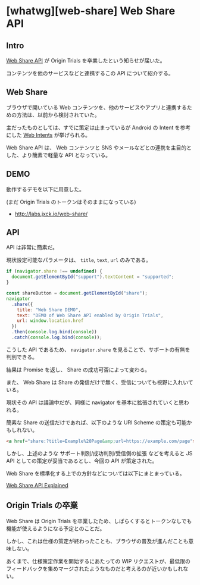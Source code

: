 # [whatwg][web-share] Web Share API

## Intro

[Web Share API](https://github.com/WICG/web-share) が Origin Trials を卒業したという知らせが届いた。

コンテンツを他のサービスなどと連携するこの API について紹介する。


## Web Share

ブラウザで開いている Web コンテンツを、他のサービスやアプリと連携するための方法は、以前から検討されていた。

主だったものとしては、すでに策定は止まっているが Android の Intent を参考にした [Web Intents](https://www.w3.org/TR/web-intents/) が挙げられる。

Web Share API は、 Web コンテンツと SNS やメールなどとの連携を主目的とした、より簡素で軽量な API となっている。


## DEMO

動作するデモを以下に用意した。

(まだ Origin Trials のトークンはそのままになっている)

- http://labs.jxck.io/web-share/


## API

API は非常に簡素だ。

現状設定可能なパラメータは、 `title`, `text`, `url` のみである。

```js
if (navigator.share !== undefined) {
  document.getElementById("support").textContent = "supported";
}

const shareButton = document.getElementById("share");
navigator
  .share({
    title: "Web Share DEMO",
    text: "DEMO of Web Share API enabled by Origin Trials",
    url: window.location.href
  })
  .then(console.log.bind(console))
  .catch(console.log.bind(console));
```

こうした API であるため、 `navigator.share` を見ることで、サポートの有無を判別できる。

結果は Promise を返し、 Share の成功可否によって変わる。

また、 Web Share は Share の発信だけで無く、受信についても視野に入れいている。

現状その API は議論中だが、同様に navigator を基本に拡張されていくと思われる。

簡素な Share の送信だけであれば、以下のような URI Scheme の策定も可能かもしれない。

```html
<a href="share:?title=Example%20Page&amp;url=https://example.com/page">Share this</a>
```

しかし、上述のような サポート判別/成功判別/受信側の拡張 などを考えると JS API としての策定が妥当であるとし、今回の API が策定された。

Web Share を標準化する上での方針などについては以下にまとまっている。

[Web Share API Explained](https://github.com/WICG/web-share/blob/master/docs/explainer.md)


## Origin Trials の卒業

Web Share は Origin Trials を卒業したため、しばらくするとトークンなしでも機能が使えるようになる予定とのことだ。

しかし、これは仕様の策定が終わったことも、ブラウザの普及が進んだことも意味しない。

あくまで、仕様策定作業を開始するにあたっての WIP リクエストが、最低限のフィードバックを集めマージされたようなものだと考えるのが近いかもしれない。